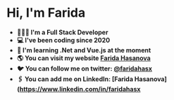 # Hi, I'm Farida 

- **👩🏻‍💻 I'm a Full Stack Developer**
- **💻 I've been coding since 2020**
- **🎯 I'm learning .Net and Vue.js at the moment**
- **🌎 You can visit my website [Farida Hasanova](https://faridah.vercel.app)**
- **🐦 You can follow me on twitter: [@faridahasx](https://twitter.com/faridahasx)**
- **🖇️ You can add me on LinkedIn: [Farida Hasanova](https://www.linkedin.com/in/faridahasx**
